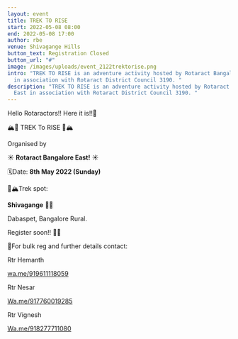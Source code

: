 ```yaml
---
layout: event
title: TREK TO RISE
start: 2022-05-08 08:00
end: 2022-05-08 17:00
author: rbe
venue: Shivagange Hills
button_text: Registration Closed
button_url: "#"
image: /images/uploads/event_2122trektorise.png
intro: "TREK TO RISE is an adventure activity hosted by Rotaract Bangalore East
  in association with Rotaract District Council 3190. "
description: "TREK TO RISE is an adventure activity hosted by Rotaract Bangalore
  East in association with Rotaract District Council 3190. "
---
```

Hello Rotaractors!! Here it is!!🥳

🏔️🌄 TREK To RISE 🌄🏔️

Organised by

☀️ **Rotaract Bangalore East!** ☀️ 

🗓️Date: **8th May 2022 (Sunday)**

📍🏔️Trek spot:

**Shivagange** 🌄🤩

Dabaspet, Bangalore Rural.

Register soon!! 🤩🥳

📝For bulk reg and further details contact:

Rtr Hemanth [](wa.me/919611118059)

[wa.me/919611118059](https://wa.me/919611118059)

Rtr Nesar

[Wa.me/917760019285](https://Wa.me/917760019285)

Rtr Vignesh

[Wa.me/918277711080](https://Wa.me/918277711080)